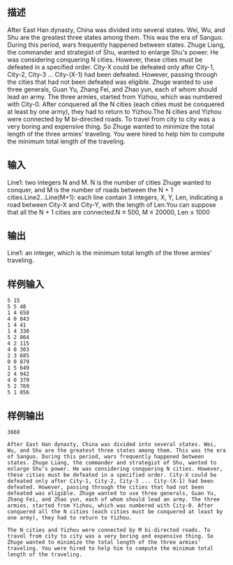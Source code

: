 ## 描述


After East Han dynasty, China was divided into several states. Wei, Wu, and Shu are the greatest three states among them. This was the era of Sanguo. During this period, wars frequently happened between states. Zhuge Liang, the commander and strategist of Shu, wanted to enlarge Shu's power. He was considering conquering N cities. However, these cities must be defeated in a specified order. City-X could be defeated only after City-1, City-2, City-3 ... City-(X-1) had been defeated. However, passing through the cities that had not been defeated was eligible. Zhuge wanted to use three generals, Guan Yu, Zhang Fei, and Zhao yun, each of whom should lead an army. The three armies, started from Yizhou, which was numbered with City-0. After conquered all the N cities (each cities must be conquered at least by one army), they had to return to Yizhou.The N cities and Yizhou were connected by M bi-directed roads. To travel from city to city was a very boring and expensive thing. So Zhuge wanted to minimize the total length of the three armies' traveling. You were hired to help him to compute the minimum total length of the traveling.

## 输入


Line1: two integers N and M. N is the number of cities Zhuge wanted to conquer, and M is the number of roads between the N + 1 cities.Line2...Line(M+1): each line contain 3 integers, X, Y, Len, indicating a road between City-X and City-Y, with the length of Len.You can suppose that all the N + 1 cities are connected.N ≤ 500, M ≤ 20000, Len ≤ 1000

## 输出


Line1: an integer, which is the minimum total length of the three armies' traveling.

## 样例输入


```
5 15
5 5 48
1 4 658
4 0 843
1 4 41
1 4 330
5 2 864
4 2 115
4 0 303
2 3 685
0 0 879
1 5 649
2 4 942
4 0 379
5 2 769
5 1 856

```


## 样例输出


```
3668
```



```
After East Han dynasty, China was divided into several states. Wei, Wu, and Shu are the greatest three states among them. This was the era of Sanguo. During this period, wars frequently happened between states. Zhuge Liang, the commander and strategist of Shu, wanted to enlarge Shu's power. He was considering conquering N cities. However, these cities must be defeated in a specified order. City-X could be defeated only after City-1, City-2, City-3 ... City-(X-1) had been defeated. However, passing through the cities that had not been defeated was eligible. Zhuge wanted to use three generals, Guan Yu, Zhang Fei, and Zhao yun, each of whom should lead an army. The three armies, started from Yizhou, which was numbered with City-0. After conquered all the N cities (each cities must be conquered at least by one army), they had to return to Yizhou.
```



```
The N cities and Yizhou were connected by M bi-directed roads. To travel from city to city was a very boring and expensive thing. So Zhuge wanted to minimize the total length of the three armies' traveling. You were hired to help him to compute the minimum total length of the traveling.
```


